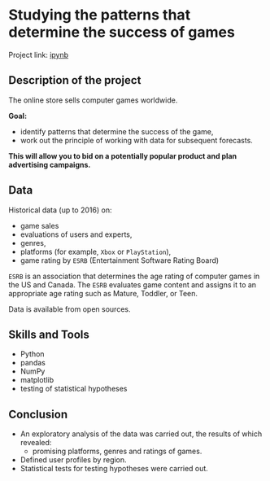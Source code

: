 # Studying the patterns that determine the success of games
Project link:
[ipynb](https://github.com/gaidds/portfolio/blob/main/Games%20analysis/games_analysis_project.ipynb)

## Description of the project

The online store sells computer games worldwide.

**Goal:**
- identify patterns that determine the success of the game,
- work out the principle of working with data for subsequent forecasts.

**This will allow you to bid on a potentially popular product and plan advertising campaigns.**

## Data

Historical data (up to 2016) on:
- game sales
- evaluations of users and experts,
- genres,
- platforms (for example, `Xbox` or `PlayStation`),
- game rating by `ESRB` (Entertainment Software Rating Board)

`ESRB` is an association that determines the age rating of computer games in the US and Canada. The `ESRB` evaluates game content and assigns it to an appropriate age rating such as Mature, Toddler, or Teen.

Data is available from open sources.

## Skills and Tools
- Python
- pandas
- NumPy
- matplotlib
- testing of statistical hypotheses

## Conclusion

- An exploratory analysis of the data was carried out, the results of which revealed:
   - promising platforms, genres and ratings of games.
- Defined user profiles by region.
- Statistical tests for testing hypotheses were carried out.
